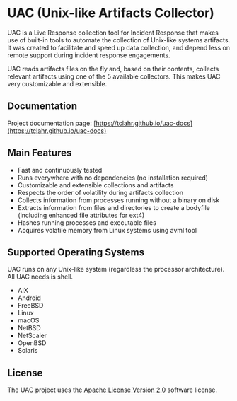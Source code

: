 # UAC (Unix-like Artifacts Collector)

UAC is a Live Response collection tool for Incident Response that makes use of built-in tools to automate the collection of Unix-like systems artifacts. It was created to facilitate and speed up data collection, and depend less on remote support during incident response engagements.

UAC reads artifacts files on the fly and, based on their contents, collects relevant artifacts using one of the 5 available collectors. This makes UAC very customizable and extensible.

## Documentation

Project documentation page: [https://tclahr.github.io/uac-docs](https://tclahr.github.io/uac-docs)

## Main Features

- Fast and continuously tested
- Runs everywhere with no dependencies (no installation required)
- Customizable and extensible collections and artifacts
- Respects the order of volatility during artifacts collection
- Collects information from processes running without a binary on disk
- Extracts information from files and directories to create a bodyfile (including enhanced file attributes for ext4)
- Hashes running processes and executable files
- Acquires volatile memory from Linux systems using avml tool

## Supported Operating Systems

UAC runs on any Unix-like system (regardless the processor architecture). All UAC needs is shell.

- AIX
- Android
- FreeBSD
- Linux
- macOS
- NetBSD
- NetScaler
- OpenBSD
- Solaris

## License

The UAC project uses the [Apache License Version 2.0](LICENSE) software license.